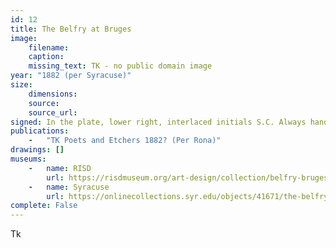 ```yaml
---
id: 12
title: The Belfry at Bruges
image:
    filename: 
    caption: 
    missing_text: TK - no public domain image
year: "1882 (per Syracuse)"
size:
    dimensions: 
    source: 
    source_url: 
signed: In the plate, lower right, interlaced initials S.C. Always hand-signed.
publications:
    -   "TK Poets and Etchers 1882? (Per Rona)"
drawings: []
museums: 
    -   name: RISD
        url: https://risdmuseum.org/art-design/collection/belfry-bruges-20119635
    -   name: Syracuse
        url: https://onlinecollections.syr.edu/objects/41671/the-belfry-at-bruges
complete: False
---
```

Tk